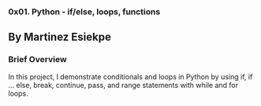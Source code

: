 ### 0x01. Python - if/else, loops, functions

## By Martinez Esiekpe

### Brief Overview

In this project, I demonstrate conditionals and loops in Python by using if, if ... else, break, continue, pass, and range statements with while and for loops.
